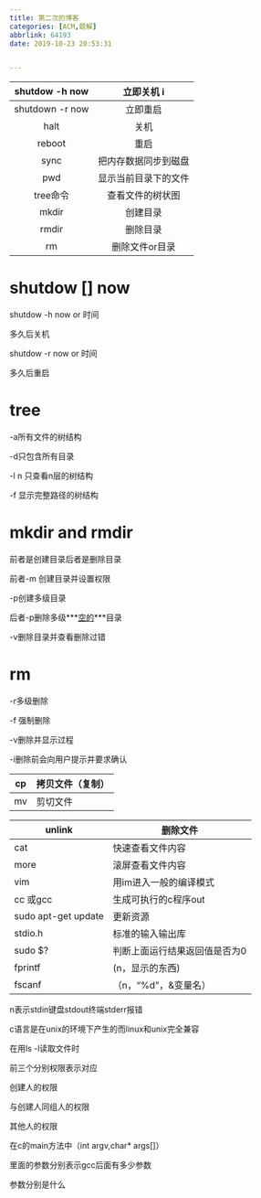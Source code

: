 ```yaml
---
title: 第二次的博客
categories: [ACM,题解]
abbrlink: 64193
date: 2019-10-23 20:53:31


---
```


| shutdow -h now  |      立即关机 i      |
| :-------------: | :------------------: |
| shutdown -r now |       立即重启       |
|      halt       |         关机         |
|     reboot      |         重启         |
|      sync       | 把内存数据同步到磁盘 |
|       pwd       | 显示当前目录下的文件 |
|    tree命令     |   查看文件的树状图   |
|      mkdir      |       创建目录       |
|      rmdir      |       删除目录       |
|       rm        |    删除文件or目录    |

# shutdow [] now

shutdow -h now or 时间

多久后关机

shutdow -r now or 时间

多久后重启

# tree

-a所有文件的树结构

-d只包含所有目录

-l n 只查看n层的树结构

-f 显示完整路径的树结构

# mkdir    and   rmdir

前者是创建目录后者是删除目录

前者-m 创建目录并设置权限

-p创建多级目录

后者-p删除多级***<u>空的</u>***目录

-v删除目录并查看删除过错

# rm

-r多级删除

-f 强制删除

-v删除并显示过程

-i删除前会向用户提示并要求确认

| cp   | 拷贝文件（复制） |
| ---- | ---------------- |
| mv   | 剪切文件         |

| unlink              | 删除文件                      |
| ------------------- | ----------------------------- |
| cat                 | 快速查看文件内容              |
| more                | 滚屏查看文件内容              |
| vim                 | 用im进入一般的编译模式        |
| cc 或gcc            | 生成可执行的c程序out          |
| sudo apt-get update | 更新资源                      |
| stdio.h             | 标准的输入输出库              |
| sudo $?             | 判断上面运行结果返回值是否为0 |
| fprintf             | (n，显示的东西)               |
| fscanf              | （n，“%d”，&变量名）          |

n表示stdin键盘stdout终端stderr报错

c语言是在unix的环境下产生的而linux和unix完全兼容

在用ls -l读取文件时

前三个分别权限表示对应

创建人的权限

与创建人同组人的权限

其他人的权限

在c的main方法中（int argv,char* args[]）

里面的参数分别表示gcc后面有多少参数

参数分别是什么